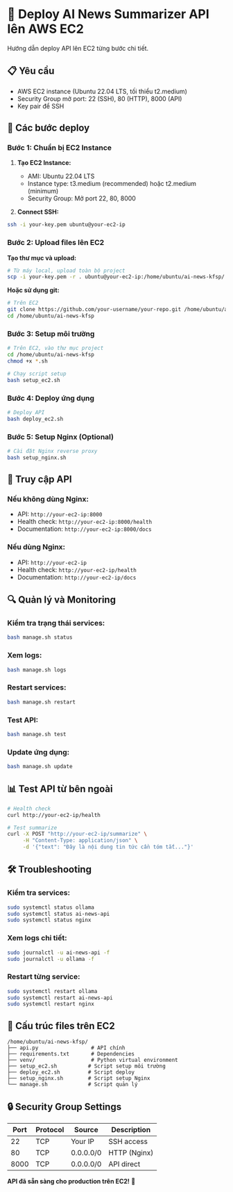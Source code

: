 # 🚀 Deploy AI News Summarizer API lên AWS EC2

Hướng dẫn deploy API lên EC2 từng bước chi tiết.

## 📋 Yêu cầu

- AWS EC2 instance (Ubuntu 22.04 LTS, tối thiểu t2.medium)
- Security Group mở port: 22 (SSH), 80 (HTTP), 8000 (API)
- Key pair để SSH

## 🔧 Các bước deploy

### Bước 1: Chuẩn bị EC2 Instance

1. **Tạo EC2 Instance:**
   - AMI: Ubuntu 22.04 LTS
   - Instance type: t3.medium (recommended) hoặc t2.medium (minimum)
   - Security Group: Mở port 22, 80, 8000

2. **Connect SSH:**
```bash
ssh -i your-key.pem ubuntu@your-ec2-ip
```

### Bước 2: Upload files lên EC2

**Tạo thư mục và upload:**
```bash
# Từ máy local, upload toàn bộ project
scp -i your-key.pem -r . ubuntu@your-ec2-ip:/home/ubuntu/ai-news-kfsp/
```

**Hoặc sử dụng git:**
```bash
# Trên EC2
git clone https://github.com/your-username/your-repo.git /home/ubuntu/ai-news-kfsp
cd /home/ubuntu/ai-news-kfsp
```

### Bước 3: Setup môi trường

```bash
# Trên EC2, vào thư mục project
cd /home/ubuntu/ai-news-kfsp
chmod +x *.sh

# Chạy script setup
bash setup_ec2.sh
```

### Bước 4: Deploy ứng dụng

```bash
# Deploy API
bash deploy_ec2.sh
```

### Bước 5: Setup Nginx (Optional)

```bash
# Cài đặt Nginx reverse proxy
bash setup_nginx.sh
```

## 🎯 Truy cập API

### Nếu không dùng Nginx:
- API: `http://your-ec2-ip:8000`
- Health check: `http://your-ec2-ip:8000/health`
- Documentation: `http://your-ec2-ip:8000/docs`

### Nếu dùng Nginx:
- API: `http://your-ec2-ip`
- Health check: `http://your-ec2-ip/health`
- Documentation: `http://your-ec2-ip/docs`

## 🔍 Quản lý và Monitoring

### Kiểm tra trạng thái services:
```bash
bash manage.sh status
```

### Xem logs:
```bash
bash manage.sh logs
```

### Restart services:
```bash
bash manage.sh restart
```

### Test API:
```bash
bash manage.sh test
```

### Update ứng dụng:
```bash
bash manage.sh update
```

## 📊 Test API từ bên ngoài

```bash
# Health check
curl http://your-ec2-ip/health

# Test summarize
curl -X POST "http://your-ec2-ip/summarize" \
     -H "Content-Type: application/json" \
     -d '{"text": "Đây là nội dung tin tức cần tóm tắt..."}'
```

## 🛠️ Troubleshooting

### Kiểm tra services:
```bash
sudo systemctl status ollama
sudo systemctl status ai-news-api
sudo systemctl status nginx
```

### Xem logs chi tiết:
```bash
sudo journalctl -u ai-news-api -f
sudo journalctl -u ollama -f
```

### Restart từng service:
```bash
sudo systemctl restart ollama
sudo systemctl restart ai-news-api
sudo systemctl restart nginx
```

## 📁 Cấu trúc files trên EC2

```
/home/ubuntu/ai-news-kfsp/
├── api.py                 # API chính
├── requirements.txt       # Dependencies
├── venv/                  # Python virtual environment
├── setup_ec2.sh          # Script setup môi trường
├── deploy_ec2.sh         # Script deploy
├── setup_nginx.sh        # Script setup Nginx
└── manage.sh             # Script quản lý
```

## 🔒 Security Group Settings

| Port | Protocol | Source | Description |
|------|----------|--------|-------------|
| 22   | TCP      | Your IP| SSH access  |
| 80   | TCP      | 0.0.0.0/0 | HTTP (Nginx) |
| 8000 | TCP      | 0.0.0.0/0 | API direct  |

**API đã sẵn sàng cho production trên EC2!** 🎉
